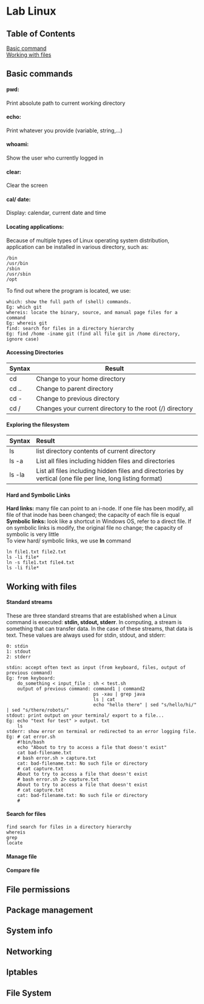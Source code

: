 # Lab Linux
## Table of Contents
[Basic command](#basic_command)  
[Working with files](#working_with_file)

<a id="basic_command"> </a> 

## Basic commands
#### **pwd:** 
Print absolute path to current working directory 
#### **echo:** 
Print whatever you provide (variable, string,...)
#### **whoami:** 
Show the user who currently logged in
#### **clear:** 
Clear the screen
#### **cal/ date:** 
Display: calendar, current date and time
#### **Locating applications:** 
Because of multiple types of Linux operating system distribution, application can be installed in various directory, such as: 
    
    /bin
    /usr/bin
    /sbin
    /usr/sbin
    /opt
To find out where the program is located, we use:  
    
    which: show the full path of (shell) commands.
    Eg: which git
    whereis: locate the binary, source, and manual page files for a command 
    Eg: whereis git
    find: search for files in a directory hierarchy
    Eg: find /home -iname git (find all file git in /home directory, ignore case) 
#### **Accessing Directories**
| Syntax      | Result                              |
| :---------- | ----------                          |
| cd          | Change to your home directory       |
| cd ..       | Change to parent directory          |
| cd -        | Change to previous directory        |
| cd /        | Changes your current directory to the root (/) directory        |
#### Exploring the filesystem
| Syntax      | Result                              |
| :---------- | :----------                         |
|ls           | list directory contents of current directory|
|ls -a        | List all files including hidden files and directories|
|ls -la       | List all files including hidden files and directories by vertical (one file per line, long listing format) |
#### **Hard and Symbolic Links**
**Hard links:**  many file can point to an i-node. If one file has been modify, all file of that inode has been changed; the capacity of each file is equal  
**Symbolic links:** look like a shortcut in Windows OS, refer to a direct file. If on symbolic links is modify, the original file no change; the capacity of symbolic is very little  
To view hard/ symbolic links, we use **ln** command   
   
    ln file1.txt file2.txt  
    ls -li file*  
    ln -s file1.txt file4.txt  
    ls -li file*  
<!-- <a id='working_with_file'> </a> -->
## Working with files
#### Standard streams
These are three standard streams that are established when a Linux command is executed: **stdin, stdout, stderr**. In computing, a stream is something that can transfer data. In the case of these streams, that data is text.
These values are always used for stdin, stdout, and stderr:

    0: stdin
    1: stdout
    2: stderr
    
    stdin: accept often text as input (from keyboard, files, output of previous command)
    Eg: from keyboard:  
        do_something < input_file : sh < test.sh
        output of previous command: command1 | command2 
                                    ps -xau | grep java
                                    ls | cat
                                    echo "hello there" | sed "s/hello/hi/" | sed "s/there/robots/"
    stdout: print output on your terminal/ export to a file...
    Eg: echo "text for test" > output. txt
        ls
    stderr: show error on terminal or redirected to an error logging file.
    Eg: # cat error.sh
        #!bin/bash
        echo "About to try to access a file that doesn't exist"
        cat bad-filename.txt
        # bash error.sh > capture.txt
        cat: bad-filename.txt: No such file or directory
        # cat capture.txt
        About to try to access a file that doesn't exist
        # bash error.sh 2> capture.txt
        About to try to access a file that doesn't exist
        # cat capture.txt
        cat: bad-filename.txt: No such file or directory
        # 
#### Search for files
    find search for files in a directory hierarchy
    whereis
    grep
    locate
#### Manage file
#### Compare file
## File permissions
## Package management
## System info
## Networking
## Iptables
## File System

